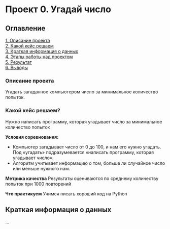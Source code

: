 # Проект 0. Угадай число

## Оглавление
[1. Описание проекта](https://github.com/banzarkhan/sf_data_science/tree/main/project_0/README.md#Описание-проекта)  
[2. Какой кейс решаем](https://github.com/banzarkhan/sf_data_science/tree/main/project_0/README.md#Какой-кейс-решаем)  
[3. Краткая информация о данных](https://github.com/banzarkhan/sf_data_science/tree/main/project_0/README.md#Краткая-информация-о-данных)  
[4. Этапы работы над проектом](https://github.com/banzarkhan/sf_data_science/tree/main/project_0/README.md#Этапы-работы-над-проектом)  
[5. Результат](https://github.com/banzarkhan/sf_data_science/tree/main/project_0/README.md#Результат)  
[6. Выводы](https://github.com/banzarkhan/sf_data_science/tree/main/project_0/README.md#Выводы)

### Описание проекта
Угадать загаданное компьютером число за минимальное количество попыток.

### Какой кейс решаем?
Нужно написать программу, которая угадывает число за минимальное количество попыток

**Условия соревнования:**
- Компьютер загадывает число от 0 до 100, и нам его нужно угадать. Под «угадать» подразумевается «написать программу, которая угадывает число».
- Алгоритм учитывает информацию о том, больше ли случайное число или меньше нужного нам.

**Метрика качества**
Результаты оцениваются по среднему количеству попыток при 1000 повторений

**Что практикуем**
Учимся писать хороший код на Python

## Краткая информация о данных
...